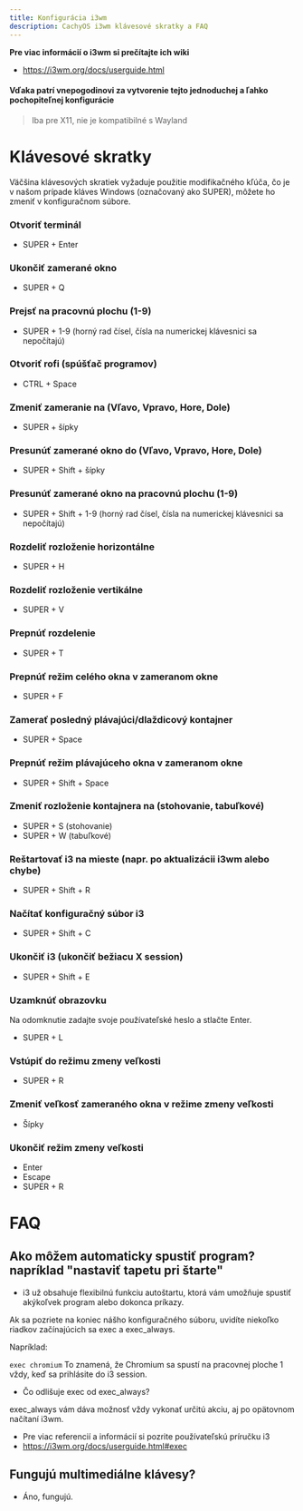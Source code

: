 ```yaml
---
title: Konfigurácia i3wm
description: CachyOS i3wm klávesové skratky a FAQ
---
```


**Pre viac informácií o i3wm si prečítajte ich wiki**

- https://i3wm.org/docs/userguide.html

#### Vďaka patrí vnepogodinovi za vytvorenie tejto jednoduchej a ľahko pochopiteľnej konfigurácie

> Iba pre X11, nie je kompatibilné s Wayland

# Klávesové skratky

Väčšina klávesových skratiek vyžaduje použitie modifikačného kľúča, čo je v našom prípade kláves Windows (označovaný ako SUPER), môžete ho zmeniť v konfiguračnom súbore.

### Otvoriť terminál

- SUPER + Enter

### Ukončiť zamerané okno

- SUPER + Q

### Prejsť na pracovnú plochu (1-9)

- SUPER + 1-9 (horný rad čísel, čísla na numerickej klávesnici sa nepočítajú)

### Otvoriť rofi (spúšťač programov)

- CTRL + Space

### Zmeniť zameranie na (Vľavo, Vpravo, Hore, Dole)

- SUPER + šípky

### Presunúť zamerané okno do (Vľavo, Vpravo, Hore, Dole)

- SUPER + Shift + šípky

### Presunúť zamerané okno na pracovnú plochu (1-9)

- SUPER + Shift + 1-9 (horný rad čísel, čísla na numerickej klávesnici sa nepočítajú)

### Rozdeliť rozloženie horizontálne

- SUPER + H

### Rozdeliť rozloženie vertikálne

- SUPER + V

### Prepnúť rozdelenie

- SUPER + T

### Prepnúť režim celého okna v zameranom okne

- SUPER + F

### Zamerať posledný plávajúci/dlaždicový kontajner

- SUPER + Space

### Prepnúť režim plávajúceho okna v zameranom okne

- SUPER + Shift + Space

### Zmeniť rozloženie kontajnera na (stohovanie, tabuľkové)

- SUPER + S (stohovanie)
- SUPER + W (tabuľkové)

### Reštartovať i3 na mieste (napr. po aktualizácii i3wm alebo chybe)

- SUPER + Shift + R

### Načítať konfiguračný súbor i3

- SUPER + Shift + C

### Ukončiť i3 (ukončiť bežiacu X session)

- SUPER + Shift + E

### Uzamknúť obrazovku

Na odomknutie zadajte svoje používateľské heslo a stlačte Enter.

- SUPER + L

### Vstúpiť do režimu zmeny veľkosti

- SUPER + R

### Zmeniť veľkosť zameraného okna v režime zmeny veľkosti

- Šípky

### Ukončiť režim zmeny veľkosti

- Enter
- Escape
- SUPER + R

# FAQ

## Ako môžem automaticky spustiť program? napríklad "nastaviť tapetu pri štarte"

- i3 už obsahuje flexibilnú funkciu autoštartu, ktorá vám umožňuje spustiť akýkoľvek program alebo dokonca príkazy.

Ak sa pozriete na koniec nášho konfiguračného súboru, uvidíte niekoľko riadkov začínajúcich sa exec a exec_always.

Napríklad:

`exec chromium`
To znamená, že Chromium sa spustí na pracovnej ploche 1 vždy, keď sa prihlásite do i3 session.

- Čo odlišuje exec od exec_always?

exec_always vám dáva možnosť vždy vykonať určitú akciu, aj po opätovnom načítaní i3wm.

- Pre viac referencií a informácií si pozrite používateľskú príručku i3
- https://i3wm.org/docs/userguide.html#exec

## Fungujú multimediálne klávesy?

- Áno, fungujú.
